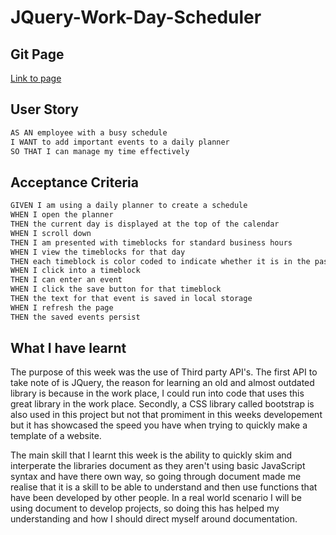 # JQuery-Work-Day-Scheduler

## Git Page
[Link to page]()
## User Story

```md
AS AN employee with a busy schedule
I WANT to add important events to a daily planner
SO THAT I can manage my time effectively
```

## Acceptance Criteria

```md
GIVEN I am using a daily planner to create a schedule
WHEN I open the planner
THEN the current day is displayed at the top of the calendar
WHEN I scroll down
THEN I am presented with timeblocks for standard business hours
WHEN I view the timeblocks for that day
THEN each timeblock is color coded to indicate whether it is in the past, present, or future
WHEN I click into a timeblock
THEN I can enter an event
WHEN I click the save button for that timeblock
THEN the text for that event is saved in local storage
WHEN I refresh the page
THEN the saved events persist
```

## What I have learnt

The purpose of this week was the use of Third party API's. The first API to take note of is JQuery, the reason for learning an old and almost outdated library is because in the work place, I could run into code that uses this great library in the work place. Secondly, a CSS library called bootstrap is also used in this project but not that promiment in this weeks developement but it has showcased the speed you have when trying to quickly make a template of a website.

The main skill that I learnt this week is the ability to quickly skim and interperate the libraries document as they aren't using basic JavaScript syntax and have there own way, so going through document made me realise that it is a skill to be able to understand and then use functions that have been developed by other people. In a real world scenario I will be using document to develop projects, so doing this has helped my understanding and how I should direct myself around documentation. 

